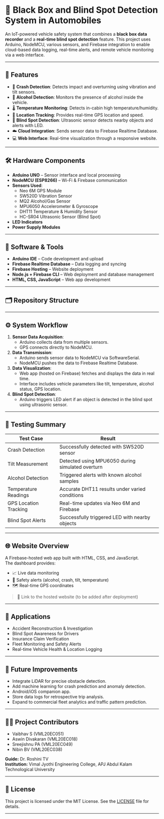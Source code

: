 # 🚗 Black Box and Blind Spot Detection System in Automobiles

An IoT-powered vehicle safety system that combines a **black box data recorder** and a **real-time blind spot detection** feature. This project uses Arduino, NodeMCU, various sensors, and Firebase integration to enable cloud-based data logging, real-time alerts, and remote vehicle monitoring via a web interface.

---

## 📌 Features

- 🔴 **Crash Detection**: Detects impact and overturning using vibration and tilt sensors.
- 🍷 **Alcohol Detection**: Monitors the presence of alcohol inside the vehicle.
- 🌡️ **Temperature Monitoring**: Detects in-cabin high temperature/humidity.
- 📍 **Location Tracking**: Provides real-time GPS location and speed.
- 🛑 **Blind Spot Detection**: Ultrasonic sensor detects nearby objects and alerts with LED.
- ☁️ **Cloud Integration**: Sends sensor data to Firebase Realtime Database.
- 💻 **Web Interface**: Real-time visualization through a responsive website.

---

## 🛠️ Hardware Components

- **Arduino UNO** – Sensor interface and local processing
- **NodeMCU (ESP8266)** – Wi-Fi & Firebase communication
- **Sensors Used**:
  - Neo 6M GPS Module
  - SW520D Vibration Sensor
  - MQ2 Alcohol/Gas Sensor
  - MPU6050 Accelerometer & Gyroscope
  - DHT11 Temperature & Humidity Sensor
  - HC-SR04 Ultrasonic Sensor (Blind Spot)
- **LED Indicators**
- **Power Supply Modules**

---

## 🧠 Software & Tools

- **Arduino IDE** – Code development and upload
- **Firebase Realtime Database** – Data logging and syncing
- **Firebase Hosting** – Website deployment
- **Node.js + Firebase CLI** – Web deployment and database management
- **HTML, CSS, JavaScript** – Web app development

---

## 🗂️ Repository Structure


---

## ⚙️ System Workflow

1. **Sensor Data Acquisition**:
   - Arduino collects data from multiple sensors.
   - GPS connects directly to NodeMCU.
2. **Data Transmission**:
   - Arduino sends sensor data to NodeMCU via SoftwareSerial.
   - NodeMCU pushes the data to Firebase Realtime Database.
3. **Data Visualization**:
   - Web app (hosted on Firebase) fetches and displays the data in real time.
   - Interface includes vehicle parameters like tilt, temperature, alcohol status, GPS location.
4. **Blind Spot Detection**:
   - Arduino triggers LED alert if an object is detected in the blind spot using ultrasonic sensor.

---

## 🧪 Testing Summary

| Test Case               | Result               |
|------------------------|----------------------|
| Crash Detection        | Successfully detected with SW520D sensor |
| Tilt Measurement       | Detected using MPU6050 during simulated overturn |
| Alcohol Detection      | Triggered alerts with known alcohol samples |
| Temperature Readings   | Accurate DHT11 results under varied conditions |
| GPS Location Tracking  | Real-time updates via Neo 6M and Firebase |
| Blind Spot Alerts      | Successfully triggered LED with nearby objects |

---

## 🌐 Website Overview

A Firebase-hosted web app built with HTML, CSS, and JavaScript.  
The dashboard provides:

- 📈 Live data monitoring
- 🔔 Safety alerts (alcohol, crash, tilt, temperature)
- 🗺️ Real-time GPS coordinates

> 🔗 Link to the hosted website (to be added after deployment)

---

## 🧾 Applications

- Accident Reconstruction & Investigation
- Blind Spot Awareness for Drivers
- Insurance Claim Verification
- Fleet Monitoring and Safety Alerts
- Real-time Vehicle Health & Location Logging

---

## 🚀 Future Improvements

- Integrate LiDAR for precise obstacle detection.
- Add machine learning for crash prediction and anomaly detection.
- Android/iOS companion app.
- Store data logs for retrospective trip analysis.
- Expand to commercial fleet analytics and traffic pattern prediction.

---

## 👨‍💻 Project Contributors

- Vaibhav S (VML20EC051)  
- Aswin Divakaran (VML20EC018)  
- Sreejishnu PA (VML20EC049)  
- Nibin BV (VML20EC038)

**Guide:** Dr. Roshini TV  
**Institution:** Vimal Jyothi Engineering College, APJ Abdul Kalam Technological University

---

## 📜 License

This project is licensed under the MIT License. See the [LICENSE](LICENSE) file for details.

---


